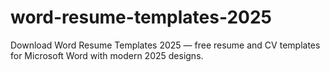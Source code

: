 # word-resume-templates-2025
Download Word Resume Templates 2025 — free resume and CV templates for Microsoft Word with modern 2025 designs.
